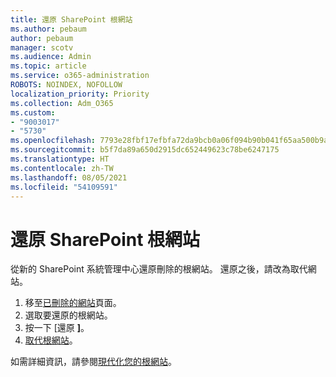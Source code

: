 ```yaml
---
title: 還原 SharePoint 根網站
ms.author: pebaum
author: pebaum
manager: scotv
ms.audience: Admin
ms.topic: article
ms.service: o365-administration
ROBOTS: NOINDEX, NOFOLLOW
localization_priority: Priority
ms.collection: Adm_O365
ms.custom:
- "9003017"
- "5730"
ms.openlocfilehash: 7793e28fbf17efbfa72da9bcb0a06f094b90b041f65aa500b9ab85010c234a02
ms.sourcegitcommit: b5f7da89a650d2915dc652449623c78be6247175
ms.translationtype: HT
ms.contentlocale: zh-TW
ms.lasthandoff: 08/05/2021
ms.locfileid: "54109591"
---
```

# <a name="restore-the-sharepoint-root-site"></a>還原 SharePoint 根網站

從新的 SharePoint 系統管理中心還原刪除的根網站。 還原之後，請改為取代網站。

1. 移至[已刪除的網站](https://admin.microsoft.com/sharepoint?page=recycleBin&modern=true)頁面。 
2. 選取要還原的根網站。
3. 按一下 [還原 **]**。
4. [取代根網站](https://docs.microsoft.com/sharepoint/troubleshoot/sites/url-that-resides-under-root-site-collection-is-broken)。

如需詳細資訊，請參閱[現代化您的根網站](https://docs.microsoft.com/sharepoint/modern-root-site)。
